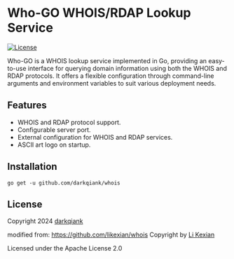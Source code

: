 # Who-GO WHOIS/RDAP Lookup Service

[![License](https://img.shields.io/badge/license-Apache%202.0-blue.svg)](LICENSE)

Who-GO is a WHOIS lookup service implemented in Go, 
providing an easy-to-use interface for querying domain information using 
both the WHOIS and RDAP protocols. It offers a flexible configuration 
through command-line arguments and environment variables to suit various deployment needs.

## Features

* WHOIS and RDAP protocol support.
* Configurable server port.
* External configuration for WHOIS and RDAP services.
* ASCII art logo on startup.

## Installation

```shell
go get -u github.com/darkqiank/whois
```

## License
Copyright 2024 [darkqiank](https://github.com/darkqiank)

modified from: https://github.com/likexian/whois Copyright by [Li Kexian](https://www.likexian.com/)

Licensed under the Apache License 2.0
